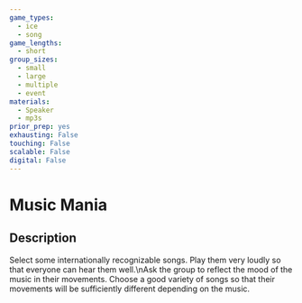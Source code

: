 ```yaml
---
game_types:
  - ice
  - song
game_lengths:
  - short
group_sizes:
  - small
  - large
  - multiple
  - event
materials:
  - Speaker
  - mp3s
prior_prep: yes
exhausting: False
touching: False
scalable: False
digital: False
---
```

# Music Mania

## Description
Select some internationally recognizable songs. Play them very loudly so that everyone can hear them well.\nAsk the group to reflect the mood of the music in their movements. Choose a good variety of songs so that their movements will be sufficiently different depending on the music.
